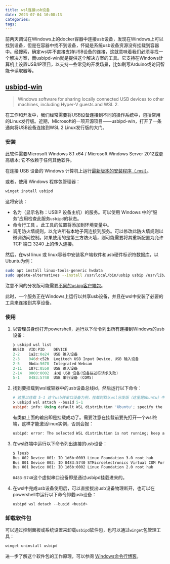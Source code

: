 ```yaml
---
title: wsl连接usb设备
date: 2023-07-04 10:08:13
categories:
tags:
---
```


前两天调试在Windows上的docker容器中连接usb设备，发现在Windows上可以找到设备，但是在容器中找不到设备，怀疑是系统usb设备资源没有挂载到容器中。经搜索，确定wsl并不直接支持USB设备的连接，这就意味着我们必须寻找一个解决方案，而usbipd-win就是提供这个解决方案的工具。它支持在Windows计算机上设置USB/IP项目，以支持一些常见的开发场景，比如刷写Arduino或访问智能卡读取器等。

## [usbipd-win](https://github.com/dorssel/usbipd-win)

> Windows software for sharing locally connected USB devices to other machines, including Hyper-V guests and WSL 2.

在工作和开发中，我们经常需要将USB设备连接到不同的操作系统中，包括常用的Linux发行版。近期，Microsoft的一项开源项目——usbipd-win，打开了一条通向将USB设备连接到WSL 2 Linux发行版的大门。

<!-- more -->

### 安装

此软件需要Microsoft Windows 8.1 x64 / Microsoft Windows Server 2012或更高版本; 它不依赖于任何其他软件。

在连接 USB 设备的 Windows 计算机上运行[最新版本的安装程序（.msi）](https://github.com/dorssel/usbipd-win/releases/latest)。

或者，使用 Windows 程序包管理器：

```powershell
winget install usbipd
```

这将安装：

- 名为（显示名称：USBIP 设备主机）的服务。可以使用 Windows 中的“服务”应用检查此服务`usbipd`的状态。
- 命令行工具 。此工具的位置将添加到环境变量中。
- 调用防火墙规则，以允许所有本地子网连接到服务。可以修改此防火墙规则以微调访问控制。如果使用的是第三方防火墙，则可能需要将其重新配置为允许 TCP 端口 3240 上的传入连接。

然后，在wsl linux 或 linux容器中安装客户端软件和usb硬件标识符数据库，以Ubuntu为例：

```bash
sudo apt install linux-tools-generic hwdata
sudo update-alternatives --install /usr/local/bin/usbip usbip /usr/lib/linux-tools/*-generic/usbip 20
```

注意不同的分发版可能需要[不同的usbip客户端包](https://github.com/dorssel/usbipd-win/wiki/WSL-support#usbip-client-tools)。

此时，一个服务正在Windows上运行以共享usb设备，并且在wsl中安装了必要的工具来连接到共享设备。

### 使用

1. 以管理员身份打开powershell，运行以下命令列出所有连接到Windows的usb设备：

   ```powershell
   ❯ usbipd wsl list
   BUSID  VID:PID    DEVICE                                                        STATE
   2-2    1a2c:0e24  USB 输入设备                                                  Not attached
   2-3    046d:c52b  Logitech USB Input Device, USB 输入设备                       Not attached
   2-5    0bda:5678  Integrated Webcam                                             Not attached
   2-11   187c:0550  USB 输入设备                                                  Not attached
   2-14   0000:0002  未知 USB 设备(设备描述符请求失败)                             Not attached
   5-1    0483:5740  USB 串行设备 (COM5)
   ```

2. 找到要挂载到wsl或容器中的usb设备总线id，然后运行以下命令：

   ```powershell
   # 这里以挂载 5-1 这个usb转串口设备为例，挂载到默认wsl分发版（这里是Ubuntu）中
   ❯ usbipd wsl attach --busid 5-1
   usbipd: info: Using default WSL distribution 'Ubuntu'; specify the '--distribution' option to select a different one.
   ```

   有类似上面的输出即是挂载成功了。需要注意在挂载前要先打开一个wsl终端，这样才能激活linux实例，否则会报：

   ```powershell
   usbipd: error: The selected WSL distribution is not running; keep a command prompt to the distribution open to leave it running.
   ```

3. 在wsl终端中运行以下命令列出连接的usb设备：

   ```bash
   $ lsusb
   Bus 002 Device 001: ID 1d6b:0003 Linux Foundation 3.0 root hub
   Bus 001 Device 002: ID 0483:5740 STMicroelectronics Virtual COM Port
   Bus 001 Device 001: ID 1d6b:0002 Linux Foundation 2.0 root hub
   ```

   `0483:5740`这个虚拟串口设备即是通过usbipd挂载进来的。

4. 在wsl中完成usb设备使用后，可以直接拔出usb设备物理断开，也可以在powershell中运行以下命令卸载usb设备：

   ```powershell
   usbipd wsl detach --busid <busid>
   ```

### 卸载软件包

可以通过控制面板或系统设置来卸载`usbipd`软件包，也可以通过`winget`包管理工具：

```powershell
winget uninstall usbipd
```

进一步了解这个软件包的工作原理，可以参阅 [Windows命令行博客](https://devblogs.microsoft.com/commandline/connecting-usb-devices-to-wsl/#how-it-works)。
